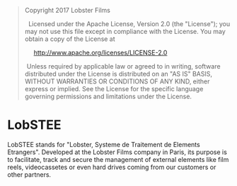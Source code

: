 >   Copyright 2017 Lobster Films
>   
>   Licensed under the Apache License, Version 2.0 (the "License");
>   you may not use this file except in compliance with the License.
>   You may obtain a copy of the License at
>   
>       http://www.apache.org/licenses/LICENSE-2.0
>   
>   Unless required by applicable law or agreed to in writing, software
>   distributed under the License is distributed on an "AS IS" BASIS,
>   WITHOUT WARRANTIES OR CONDITIONS OF ANY KIND, either express or implied.
>   See the License for the specific language governing permissions and
>   limitations under the License.



# LobSTEE

LobSTEE stands for "Lobster, Systeme de Traitement de Elements Etrangers". Developed at the Lobster Films company in Paris, its purpose is to facilitate, track and secure the management of external elements like film reels, videocassetes or even hard drives coming from our customers or other partners. 
 
